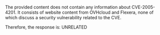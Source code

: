 The provided content does not contain any information about CVE-2005-4201. It consists of website content from OVHcloud and Flexera, none of which discuss a security vulnerability related to the CVE.

Therefore, the response is: UNRELATED